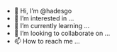 - 👋 Hi, I’m @hadesgo
- 👀 I’m interested in ...
- 🌱 I’m currently learning ...
- 💞️ I’m looking to collaborate on ...
- 📫 How to reach me ...

<!---
hadesgo/hadesgo is a ✨ special ✨ repository because its `README.md` (this file) appears on your GitHub profile.
You can click the Preview link to take a look at your changes.
--->
